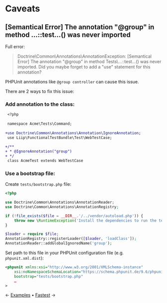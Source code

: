# Caveats

## [Semantical Error] The annotation "@group" in method …::test…() was never imported

Full error:

> Doctrine\Common\Annotations\AnnotationException: [Semantical Error] The annotation "@group" in method Tests\…::test…() was never imported. Did you maybe forget to add a "use" statement for this annotation?

PHPUnit annotations like `@group controller` can cause this issue.

There are 2 ways to fix this issue:

### Add annotation to the class:

```diff
 <?php
 
 namespace Acme\Tests\Command;
 
+use Doctrine\Common\Annotations\Annotation\IgnoreAnnotation;
 use Liip\FunctionalTestBundle\Test\WebTestCase;
 
+/**
+ * @IgnoreAnnotation("group")
+ */
 class AcmeTest extends WebTestCase
```

### Use a bootstrap file:

Create `tests/bootstrap.php` file:

```php
<?php

use Doctrine\Common\Annotations\AnnotationReader;
use Doctrine\Common\Annotations\AnnotationRegistry;

if (!file_exists($file = __DIR__.'/../vendor/autoload.php')) {
    throw new \RuntimeException('Install the dependencies to run the test suite.');
}

$loader = require $file;
AnnotationRegistry::registerLoader([$loader, 'loadClass']);
AnnotationReader::addGlobalIgnoredName('group');
```

Set path to this file in your PHPUnit configuration file (e.g. `phpunit.xml.dist`):

```xml
<phpunit xmlns:xsi="http://www.w3.org/2001/XMLSchema-instance"
    xsi:noNamespaceSchemaLocation="https://schema.phpunit.de/9.6/phpunit.xsd"
    bootstrap="tests/bootstrap.php"
    …
>
``` 

← [Examples](./examples.md) • [Fastest](./fastest.md) →
